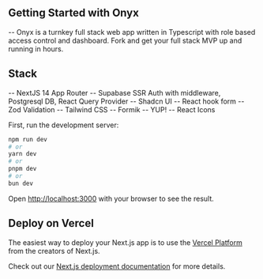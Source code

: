 ## Getting Started with Onyx
 -- Onyx is a turnkey full stack web app written in Typescript with role based access control and dashboard. Fork and get your full stack MVP up and running in hours. 

## Stack 

-- NextJS 14 App Router
-- Supabase SSR Auth with middleware, Postgresql DB, React Query Provider
-- Shadcn UI 
-- React hook form 
-- Zod Validation
-- Tailwind CSS
-- Formik 
-- YUP!
-- React Icons


First, run the development server:

```bash
npm run dev
# or
yarn dev
# or
pnpm dev
# or
bun dev
```

Open [http://localhost:3000](http://localhost:3000) with your browser to see the result.


## Deploy on Vercel

The easiest way to deploy your Next.js app is to use the [Vercel Platform](https://vercel.com/new?utm_medium=default-template&filter=next.js&utm_source=create-next-app&utm_campaign=create-next-app-readme) from the creators of Next.js.

Check out our [Next.js deployment documentation](https://nextjs.org/docs/deployment) for more details.
